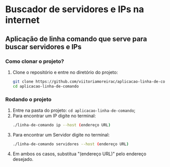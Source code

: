 # Buscador de servidores e IPs na internet

## Aplicação de linha comando que serve para buscar servidores e IPs

### Como clonar o projeto?

1. Clone o repositório e entre no diretório do projeto:
    
    ```bash
    git clone https://github.com/viitoriamoreirac/aplicacao-linha-de-comando
    cd aplicacao-linha-de-comando
    ```

### Rodando o projeto

1. Entre na pasta do projeto: `cd aplicacao-linha-de-comando`;
2. Para encontrar um IP digite no terminal:
    ```bash
    ./linha-de-comando ip --host (endereço URL)
    ```
3. Para encontrar um Servidor digite no terminal:
    ```bash
    ./linha-de-comando servidores --host (endereço URL)
    ```
4. Em ambos os casos, substitua "(endereço URL)" pelo endereço desejado.